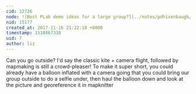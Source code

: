 ```yaml
---
cid: 22726
node: ![Best PLab demo ideas for a large group?](../notes/pdhixenbaugh/11-13-2017/best-plab-demo-ideas-for-a-large-group)
nid: 15177
created_at: 2017-11-16 21:22:18 +0000
timestamp: 1510867338
uid: 7
author: liz
---
```


Can you go outside? I'd say the classic kite + camera flight, followed by mapmaking is still a crowd-pleaser! To make it super short, you could already have a balloon inflated with a camera going that you could bring our group outside to do a selfie under, then haul the balloon down and look at the picture and georeference it in mapknitter
